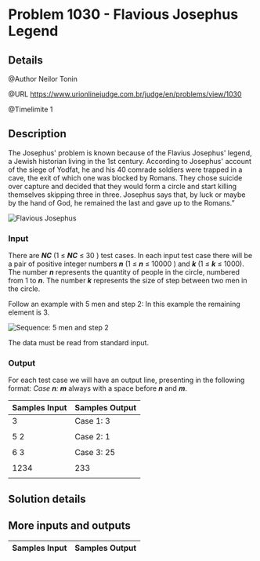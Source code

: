 # Problem 1030 - Flavious Josephus Legend

## Details

@Author Neilor Tonin

@URL https://www.urionlinejudge.com.br/judge/en/problems/view/1030

@Timelimite 1

## Description

The Josephus' problem is known because of the Flavius Josephus' legend, a Jewish historian living in the 1st century. According to Josephus' account of the siege of Yodfat, he and his 40 comrade soldiers were trapped in a cave, the exit of which one was blocked by Romans. They chose suicide over capture and decided that they would form a circle and start killing themselves skipping three in three. Josephus says that, by luck or maybe by the hand of God, he remained the last and gave up to the Romans.”

![Flavious Josephus](https://urionlinejudge.r.worldssl.net/gallery/images/problems/UOJ_1030_a.jpg)

### Input

 There are ***NC*** (1 ≤ ***NC*** ≤ 30 ) test cases. In each input test case there will be a pair of positive integer numbers ***n*** (1 ≤ ***n*** ≤ 10000 ) and ***k*** (1 ≤ ***k*** ≤ 1000). The number ***n*** represents the quantity of people in the circle, numbered from 1 to ***n***. The number ***k*** represents the size of step between two men in the circle.

Follow an example with 5 men and step 2: In this example the remaining element is 3.

![Sequence: 5 men and step 2](https://urionlinejudge.r.worldssl.net/gallery/images/problems/UOJ_1030_b.jpg)

The data must be read from standard input. 

### Output

For each test case we will have an output line, presenting in the following format: _Case ***n***: ***m***_ always with a space before ***n*** and ***m***.

| Samples Input | Samples Output|
|---------------|---------------|
| 3  | Case 1: 3 |
| | |
| 5 2 | Case 2: 1 |
| | |
| 6 3 | Case 3: 25 |
| | |
| 1234 | 233 | |
| | |

## Solution details


## More inputs and outputs

| Samples Input | Samples Output|
|---------------|---------------|
